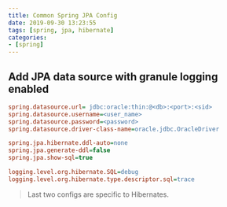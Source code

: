 ```yaml
---
title: Common Spring JPA Config
date: 2019-09-30 13:23:55
tags: [spring, jpa, hibernate]
categories:
- [spring]
---
```


## Add JPA data source with granule logging enabled

```ini
spring.datasource.url= jdbc:oracle:thin:@<db>:<port>:<sid>
spring.datasource.username=<user_name>
spring.datasource.password=<password>
spring.datasource.driver-class-name=oracle.jdbc.OracleDriver

spring.jpa.hibernate.ddl-auto=none
spring.jpa.generate-ddl=false
spring.jpa.show-sql=true

logging.level.org.hibernate.SQL=debug
logging.level.org.hibernate.type.descriptor.sql=trace
```

> Last two configs are specific to Hibernates.
